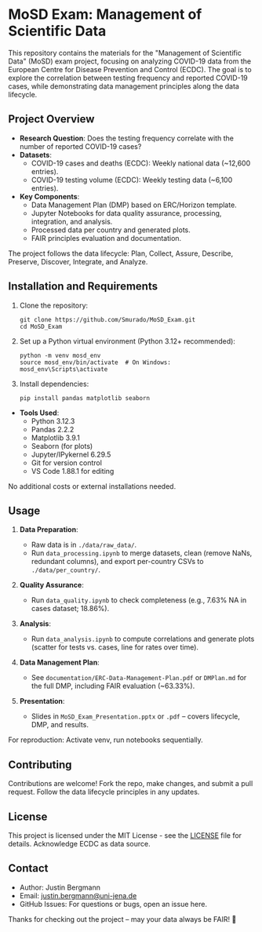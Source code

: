 # MoSD Exam: Management of Scientific Data 

This repository contains the materials for the "Management of Scientific Data" (MoSD) exam project, focusing on analyzing COVID-19 data from the European Centre for Disease Prevention and Control (ECDC). The goal is to explore the correlation between testing frequency and reported COVID-19 cases, while demonstrating data management principles along the data lifecycle.

## Project Overview

- **Research Question**: Does the testing frequency correlate with the number of reported COVID-19 cases?
- **Datasets**:
  - COVID-19 cases and deaths (ECDC): Weekly national data (~12,600 entries).
  - COVID-19 testing volume (ECDC): Weekly testing data (~6,100 entries).
- **Key Components**:
  - Data Management Plan (DMP) based on ERC/Horizon template.
  - Jupyter Notebooks for data quality assurance, processing, integration, and analysis.
  - Processed data per country and generated plots.
  - FAIR principles evaluation and documentation.

The project follows the data lifecycle: Plan, Collect, Assure, Describe, Preserve, Discover, Integrate, and Analyze.

## Installation and Requirements

1. Clone the repository:
   ```
   git clone https://github.com/Smurado/MoSD_Exam.git
   cd MoSD_Exam
   ```

2. Set up a Python virtual environment (Python 3.12+ recommended):
   ```
   python -m venv mosd_env
   source mosd_env/bin/activate  # On Windows: mosd_env\Scripts\activate
   ```

3. Install dependencies:
   ```
   pip install pandas matplotlib seaborn
   ```

- **Tools Used**: 
  - Python 3.12.3
  - Pandas 2.2.2
  - Matplotlib 3.9.1
  - Seaborn (for plots)
  - Jupyter/IPykernel 6.29.5
  - Git for version control
  - VS Code 1.88.1 for editing

No additional costs or external installations needed.

## Usage

1. **Data Preparation**:
   - Raw data is in `./data/raw_data/`.
   - Run `data_processing.ipynb` to merge datasets, clean (remove NaNs, redundant columns), and export per-country CSVs to `./data/per_country/`.

2. **Quality Assurance**:
   - Run `data_quality.ipynb` to check completeness (e.g., 7.63% NA in cases dataset; 18.86%).

3. **Analysis**:
   - Run `data_analysis.ipynb` to compute correlations and generate plots (scatter for tests vs. cases, line for rates over time).
4. **Data Management Plan**:
   - See `documentation/ERC-Data-Management-Plan.pdf` or `DMPlan.md` for the full DMP, including FAIR evaluation (~63.33%).

5. **Presentation**:
   - Slides in `MoSD_Exam_Presentation.pptx` or `.pdf` – covers lifecycle, DMP, and results.

For reproduction: Activate venv, run notebooks sequentially.

## Contributing

Contributions are welcome! Fork the repo, make changes, and submit a pull request. Follow the data lifecycle principles in any updates.

## License

This project is licensed under the MIT License - see the [LICENSE](LICENSE) file for details. Acknowledge ECDC as data source.

## Contact

- Author: Justin Bergmann
- Email: justin.bergmann@uni-jena.de
- GitHub Issues: For questions or bugs, open an issue here.

Thanks for checking out the project – may your data always be FAIR! 🚀